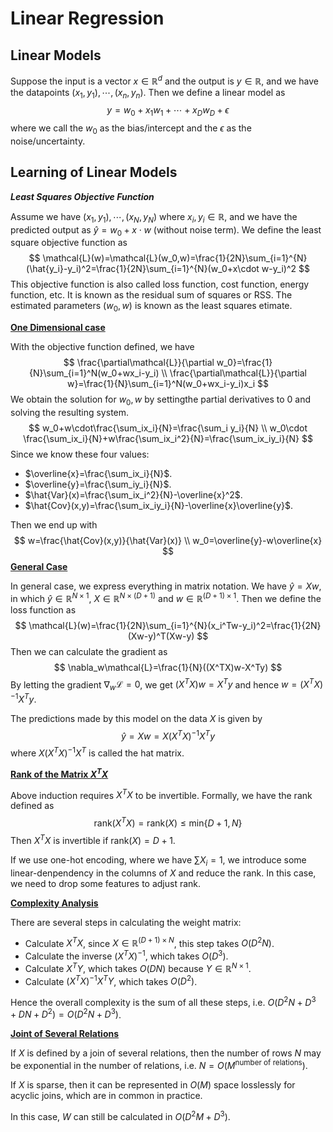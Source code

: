 
# Linear Regression

## Linear Models

Suppose the input is a vector $x\in\mathbb{R}^d$ and the output is $y\in\mathbb{R}$, and we have the datapoints $(x_1,y_1),\cdots,(x_n,y_n)$. Then we define a linear model as 
$$
y=w_0+x_1w_1+\cdots+x_Dw_D+\epsilon
$$
where we call the $w_0$ as the bias/intercept and the $\epsilon$ as the noise/uncertainty.

## Learning of Linear Models

***Least Squares Objective Function***

Assume we have $(x_1,y_1),\cdots,(x_N,y_N)$ where $x_i,y_i\in\mathbb{R}$, and we have the predicted output as $\hat{y}=w_0+x\cdot w$ (without noise term). We define the least square objective function as 
$$
\mathcal{L}(w)=\mathcal{L}(w_0,w)=\frac{1}{2N}\sum_{i=1}^{N}(\hat{y_i}-y_i)^2=\frac{1}{2N}\sum_{i=1}^{N}(w_0+x\cdot w-y_i)^2
$$
This objective function is also called loss function, cost function, energy function, etc. It is known as the residual sum of squares or RSS. The estimated parameters $(w_0,w)$ is known as the least squares etimate.

**<u>One Dimensional case</u>**

With the objective function defined, we have
$$
\frac{\partial\mathcal{L}}{\partial w_0}=\frac{1}{N}\sum_{i=1}^N(w_0+wx_i-y_i) \\
\frac{\partial\mathcal{L}}{\partial w}=\frac{1}{N}\sum_{i=1}^N(w_0+wx_i-y_i)x_i
$$
We obtain the solution for $w_0,w$ by settingthe partial derivatives to $0$ and solving the resulting system. 
$$
w_0+w\cdot\frac{\sum_ix_i}{N}=\frac{\sum_i y_i}{N} \\
w_0\cdot \frac{\sum_ix_i}{N}+w\frac{\sum_ix_i^2}{N}=\frac{\sum_ix_iy_i}{N}
$$
Since we know these four values:

* $\overline{x}=\frac{\sum_ix_i}{N}$.
* $\overline{y}=\frac{\sum_iy_i}{N}$.
* $\hat{Var}(x)=\frac{\sum_ix_i^2}{N}-\overline{x}^2$.
* $\hat{Cov}(x,y)=\frac{\sum_ix_iy_i}{N}-\overline{x}\overline{y}$.

Then we end up with
$$
w=\frac{\hat{Cov}(x,y)}{\hat{Var}(x)} \\
w_0=\overline{y}-w\overline{x}
$$
**<u>General Case</u>**

In general case, we express everything in matrix notation. We have $\hat{y}=Xw$, in which $\hat{y}\in\mathbb{R}^{N\times 1}$, $X\in\mathbb{R}^{N\times(D+1)}$ and $w\in\mathbb{R}^{(D+1)\times 1}$. Then we define the loss function as
$$
\mathcal{L}(w)=\frac{1}{2N}\sum_{i=1}^{N}(x_i^Tw-y_i)^2=\frac{1}{2N}(Xw-y)^T(Xw-y)
$$
Then we can calculate the gradient as
$$
\nabla_w\mathcal{L}=\frac{1}{N}((X^TX)w-X^Ty)
$$
By letting the gradient $\nabla_w\mathcal{L}=0$, we get $(X^TX)w=X^Ty$ and hence $w=(X^TX)^{-1}X^Ty$.

The predictions made by this model on the data $X$ is given by 
$$
\hat{y}=Xw=X(X^TX)^{-1}X^Ty
$$
where $X(X^TX)^{-1}X^T$ is called the hat matrix.

**<u>Rank of the Matrix $X^TX$</u>** 

Above induction requires $X^TX$ to be invertible. Formally, we have the rank defined as
$$
\text{rank}(X^TX)=\text{rank}(X)\leq \text{min}\{D+1, N\}
$$
Then $X^TX$ is invertible if $\text{rank}(X)=D+1$.

If we use one-hot encoding, where we have $\sum X_i=1$, we introduce some linear-denpendency in the columns of $X$ and reduce the rank. In this case, we need to drop some features to adjust rank.

**<u>Complexity Analysis</u>**

There are several steps in calculating the weight matrix:

* Calculate $X^TX$, since $X\in\mathbb{R}^{(D+1)\times N}$, this step takes $O(D^2N)$.
* Calculate the inverse $(X^TX)^{-1}$, which takes $O(D^3)$.
* Calculate $X^TY$, which takes $O(DN)$ because $Y\in\mathbb{R}^{N\times 1}$.
* Calculate $(X^TX)^{-1}X^TY$, which takes $O(D^2)$.

Hence the overall complexity is the sum of all these steps, i.e. $O(D^2N+D^3+DN+D^2)=O(D^2N+D^3)$.

**<u>Joint of Several Relations</u>**

If $X$ is defined by a join of several relations, then the number of rows $N$ may be exponential in the number of relations, i.e. $N=O(M^{\text{number of relations}})$.

If $X$ is sparse, then it can be represented in $O(M)$ space losslessly for acyclic joins, which are in common in practice.

In this case, $W$ can still be calculated in $O(D^2M+D^3)$.